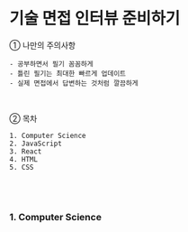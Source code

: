 # 기술 면접 인터뷰 준비하기

① 나만의 주의사항

```
- 공부하면서 필기 꼼꼼하게
- 틀린 필기는 최대한 빠르게 업데이트
- 실제 면접에서 답변하는 것처럼 깔끔하게
```

<br/>

② 목차

```
1. Computer Science
2. JavaScript
3. React
4. HTML
5. CSS
```

<br/>
<br/>

### 1. Computer Science
